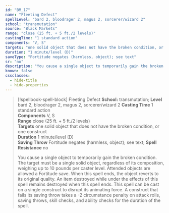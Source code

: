 ```yaml
---
id: "BM_17"
name: "Fleeting Defect"
spellLevel: "bard 2, bloodrager 2, magus 2, sorcerer/wizard 2"
school: "transmutation"
source: "Black Markets"
range: "close (25 ft. + 5 ft./2 levels)"
castingTime: "1 standard action"
components: "V, S"
targets: "one solid object that does not have the broken condition, or one construct"
duration: "1 minute/level (D)"
saveType: "Fortitude negates (harmless, object); see text"
sr: "no"
description: "You cause a single object to temporarily gain the broken condition. The target must be a single solid object, regardless of its composition, weighing up to 10 pounds per caster level. Attended objects are allowed a Fortitude save. When this spell ends, the object reverts to its original quality. An item destroyed while under the effects of this spell remains destroyed when this spell ends.  This spell can be cast on a single construct to disrupt its animating force. A construct that fails its saving throw takes a -2 circumstance penalty on attack rolls, saving throws, skill checks, and ability checks for the duration of the spell."
known: false
cssclasses:
  - hide-title
  - hide-properties
---
```


> [!spellbook-spell-block] Fleeting Defect
> **School:** transmutation; **Level** bard 2, bloodrager 2, magus 2, sorcerer/wizard 2
> **Casting Time** 1 standard action  
> **Components** V, S  
> **Range** close (25 ft. + 5 ft./2 levels)  
> **Targets** one solid object that does not have the broken condition, or one construct  
> **Duration** 1 minute/level (D)  
> **Saving Throw** Fortitude negates (harmless, object); see text; **Spell Resistance** no
> 
> You cause a single object to temporarily gain the broken condition. The target must be a single solid object, regardless of its composition, weighing up to 10 pounds per caster level. Attended objects are allowed a Fortitude save. When this spell ends, the object reverts to its original quality. An item destroyed while under the effects of this spell remains destroyed when this spell ends.  This spell can be cast on a single construct to disrupt its animating force. A construct that fails its saving throw takes a -2 circumstance penalty on attack rolls, saving throws, skill checks, and ability checks for the duration of the spell.
